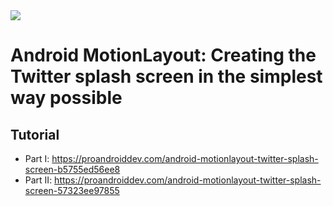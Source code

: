 <img src="https://github.com/waseefakhtar/MotionLayoutTwitter/blob/master/Screenshots/header_highres.jpg?raw=true"/>

# Android MotionLayout: Creating the Twitter splash screen in the simplest way possible

## Tutorial
* Part I: https://proandroiddev.com/android-motionlayout-twitter-splash-screen-b5755ed56ee8
* Part II: https://proandroiddev.com/android-motionlayout-twitter-splash-screen-57323ee97855
